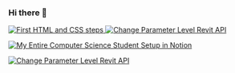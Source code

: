 ### Hi there 👋

<!-- BEGIN EXAMPLE-YOUTUBE-CARDS -->
<a href="https://www.youtube.com/watch?v=1tbb4JUSlA0">
  <picture>
    <source media="(prefers-color-scheme: dark)" srcset="https://ytcards.demolab.com/?id=UCPl4ch3nITvVgFvOeemF-TQ&title=First+HTML+and+CSS+steps&lang=en&timestamp=1661864404&background_color=%230d1117&title_color=%23ffffff&stats_color=%23dedede&max_title_lines=2&width=250&border_radius=5&duration=312">
    <img src="https://ytcards.demolab.com/?id=UCPl4ch3nITvVgFvOeemF-TQ&title=First+HTML+and+CSS+steps&lang=en&timestamp=1661864404&background_color=%23ffffff&title_color=%2324292f&stats_color=%2357606a&max_title_lines=2&width=250&border_radius=5&duration=312" alt="First HTML and CSS steps" title="First HTML and CSS steps">
  </picture>
</a>

<a href="https://www.youtube.com/watch?v=1F6EUURSrd4">
  <picture>
    <source media="(prefers-color-scheme: dark)" srcset="https://ytcards.demolab.com/?id=UCPl4ch3nITvVgFvOeemF-TQ&title=Change+Parameter+Level+Revit+API&lang=en&timestamp=1661864404&background_color=%230d1117&title_color=%23ffffff&stats_color=%23dedede&max_title_lines=2&width=250&border_radius=5&duration=312">
    <img src="https://ytcards.demolab.com/?id=UCPl4ch3nITvVgFvOeemF-TQ&title=Change+Parameter+Level+Revit+API&lang=en&timestamp=1661864404&background_color=%23ffffff&title_color=%2324292f&stats_color=%2357606a&max_title_lines=2&width=250&border_radius=5&duration=312" alt="Change Parameter Level Revit API" title="Change Parameter Level Revit API">
  </picture>
</a>

[![My Entire Computer Science Student Setup in Notion](https://ytcards.demolab.com/?id=Nv1Z3Aximdg&title=My+Entire+Computer+Science+Student+Setup+in+Notion&lang=en&timestamp=1692043807&background_color=%230d1117&title_color=%23ffffff&stats_color=%23dedede&max_title_lines=1&width=250&border_radius=5&duration=1296 "My Entire Computer Science Student Setup in Notion")](https://www.youtube.com/watch?v=Nv1Z3Aximdg)


[![Change Parameter Level Revit API](https://ytcards.demolab.com/?id=UCPl4ch3nITvVgFvOeemF-TQ&title=Change+Parameter+Level+Revit+API&lang=en&timestamp=1692043807&background_color=%230d1117&title_color=%23ffffff&stats_color=%23dedede&max_title_lines=1&width=250&border_radius=5&duration=1296 "Change Parameter Level Revit API")](https://www.youtube.com/watch?v=Nv1Z3Aximdg)

<!-- END YOUTUBE-CARDS -->

<!--
**AnnaAntonovna/AnnaAntonovna** is a ✨ _special_ ✨ repository because its `README.md` (this file) appears on your GitHub profile.

Here are some ideas to get you started:

- 🔭 I’m currently working on ...
- 🌱 I’m currently learning ...
- 👯 I’m looking to collaborate on ...
- 🤔 I’m looking for help with ...
- 💬 Ask me about ...
- 📫 How to reach me: ...
- 😄 Pronouns: ...
- ⚡ Fun fact: ...
-->
